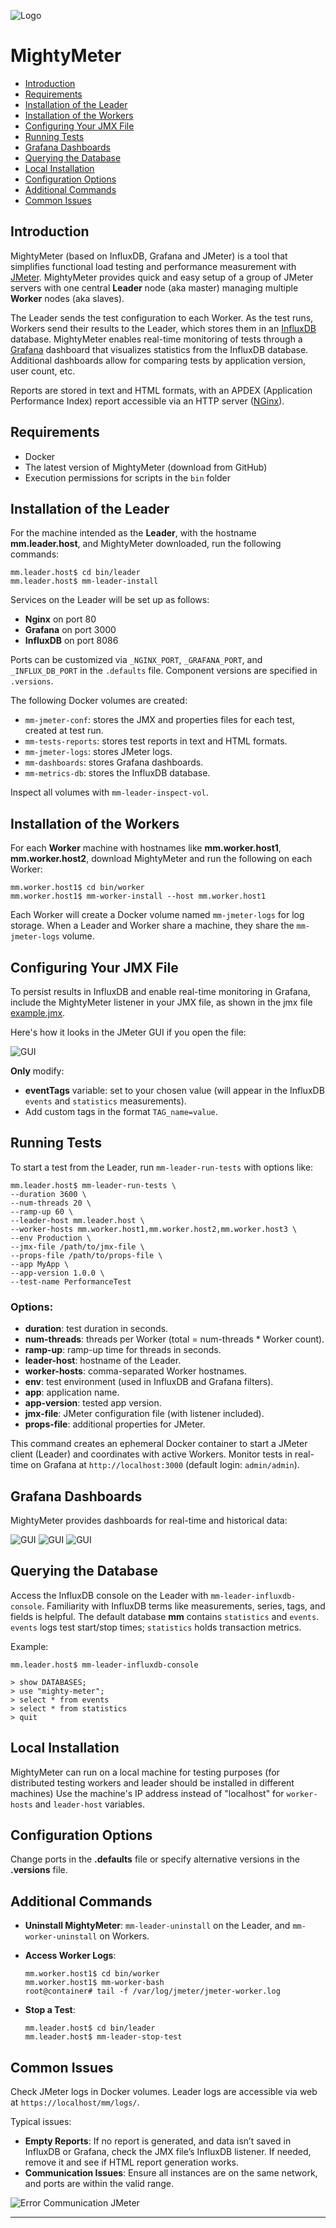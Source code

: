 ![Logo](./image/mightymeter_banner.png)

# MightyMeter

- [Introduction](#intro)
- [Requirements](#req)
- [Installation of the Leader](#leader-install)
- [Installation of the Workers](#worker-install)
- [Configuring Your JMX File](#jmx-config)
- [Running Tests](#running-tests)
- [Grafana Dashboards](#grafana-dashboards)
- [Querying the Database](#querying-db)
- [Local Installation](#local-install)
- [Configuration Options](#config-options)
- [Additional Commands](#additional-commands)
- [Common Issues](#common-issues)

## <a name="intro"></a> Introduction

MightyMeter (based on InfluxDB, Grafana and JMeter) is a tool that simplifies functional load
testing and performance measurement with [JMeter](https://jmeter.apache.org/). MightyMeter provides
quick and easy setup of a group of JMeter servers with one central **Leader** node (aka master)
managing multiple **Worker** nodes (aka slaves).

The Leader sends the test configuration to each Worker. As the test runs, Workers send their results
to the Leader, which stores them in an [InfluxDB](https://www.influxdata.com/) database. MightyMeter
enables real-time monitoring of tests through a [Grafana](https://grafana.com/) dashboard that
visualizes statistics from the InfluxDB database. Additional dashboards allow for comparing tests by
application version, user count, etc.

Reports are stored in text and HTML formats, with an APDEX (Application Performance Index) report
accessible via an HTTP server ([NGinx](https://www.nginx.com/)).

## <a name="req"></a> Requirements

- Docker
- The latest version of MightyMeter (download from GitHub)
- Execution permissions for scripts in the `bin` folder

## <a name="leader-install"></a> Installation of the Leader

For the machine intended as the **Leader**, with the hostname **mm.leader.host**, and MightyMeter
downloaded, run the following commands:

```shell
mm.leader.host$ cd bin/leader
mm.leader.host$ mm-leader-install
```

Services on the Leader will be set up as follows:

- **Nginx** on port 80
- **Grafana** on port 3000
- **InfluxDB** on port 8086

Ports can be customized via `_NGINX_PORT`, `_GRAFANA_PORT`, and `_INFLUX_DB_PORT` in the `.defaults`
file. Component versions are specified in `.versions`.

The following Docker volumes are created:

- `mm-jmeter-conf`: stores the JMX and properties files for each test, created at test run.
- `mm-tests-reports`: stores test reports in text and HTML formats.
- `mm-jmeter-logs`: stores JMeter logs.
- `mm-dashboards`: stores Grafana dashboards.
- `mm-metrics-db`: stores the InfluxDB database.

Inspect all volumes with `mm-leader-inspect-vol`.

## <a name="worker-install"></a> Installation of the Workers

For each **Worker** machine with hostnames like **mm.worker.host1**, **mm.worker.host2**, download
MightyMeter and run the following on each Worker:

```shell
mm.worker.host1$ cd bin/worker
mm.worker.host1$ mm-worker-install --host mm.worker.host1
```

Each Worker will create a Docker volume named `mm-jmeter-logs` for log storage. When a Leader and
Worker share a machine, they share the `mm-jmeter-logs` volume.

## <a name="jmx-config"></a> Configuring Your JMX File

To persist results in InfluxDB and enable real-time monitoring in Grafana, include the MightyMeter
listener in your JMX file, as shown in the jmx file [example.jmx](examples/example.jmx).

Here's how it looks in the JMeter GUI if you open the file:

![GUI](./image/gui-mighty-meter-listener.png)

**Only** modify:

- **eventTags** variable: set to your chosen value (will appear in the InfluxDB `events` and
  `statistics` measurements).
- Add custom tags in the format `TAG_name=value`.

## <a name="running-tests"></a> Running Tests

To start a test from the Leader, run `mm-leader-run-tests` with options like:

```shell
mm.leader.host$ mm-leader-run-tests \
--duration 3600 \
--num-threads 20 \
--ramp-up 60 \
--leader-host mm.leader.host \
--worker-hosts mm.worker.host1,mm.worker.host2,mm.worker.host3 \
--env Production \
--jmx-file /path/to/jmx-file \
--props-file /path/to/props-file \
--app MyApp \
--app-version 1.0.0 \
--test-name PerformanceTest
```

### Options:

- **duration**: test duration in seconds.
- **num-threads**: threads per Worker (total = num-threads \* Worker count).
- **ramp-up**: ramp-up time for threads in seconds.
- **leader-host**: hostname of the Leader.
- **worker-hosts**: comma-separated Worker hostnames.
- **env**: test environment (used in InfluxDB and Grafana filters).
- **app**: application name.
- **app-version**: tested app version.
- **jmx-file**: JMeter configuration file (with listener included).
- **props-file**: additional properties for JMeter.

This command creates an ephemeral Docker container to start a JMeter client (Leader) and coordinates
with active Workers. Monitor tests in real-time on Grafana at `http://localhost:3000` (default
login: `admin/admin`).

## <a name="grafana-dashboards"></a> Grafana Dashboards

MightyMeter provides dashboards for real-time and historical data:

![GUI](./image/grafana_dashboards.png) ![GUI](./image/grafana_compare_versions.png)
![GUI](./image/grafana_compare_users.png)

## <a name="querying-db"></a> Querying the Database

Access the InfluxDB console on the Leader with `mm-leader-influxdb-console`. Familiarity with
InfluxDB terms like measurements, series, tags, and fields is helpful. The default database **mm**
contains `statistics` and `events`. `events` logs test start/stop times; `statistics` holds
transaction metrics.

Example:

```shell
mm.leader.host$ mm-leader-influxdb-console

> show DATABASES;
> use "mighty-meter";
> select * from events
> select * from statistics
> quit
```

## <a name="local-install"></a> Local Installation

MightyMeter can run on a local machine for testing purposes (for distributed testing workers and
leader should be installed in different machines) Use the machine's IP address instead of
"localhost" for `worker-hosts` and `leader-host` variables.

## <a name="config-options"></a> Configuration Options

Change ports in the **.defaults** file or specify alternative versions in the **.versions** file.

## <a name="additional-commands"></a> Additional Commands

- **Uninstall MightyMeter**: `mm-leader-uninstall` on the Leader, and `mm-worker-uninstall` on
  Workers.
- **Access Worker Logs**:

  ```shell
  mm.worker.host1$ cd bin/worker
  mm.worker.host1$ mm-worker-bash
  root@container# tail -f /var/log/jmeter/jmeter-worker.log
  ```

- **Stop a Test**:

  ```shell
  mm.leader.host$ cd bin/leader
  mm.leader.host$ mm-leader-stop-test
  ```

## <a name="common-issues"></a> Common Issues

Check JMeter logs in Docker volumes. Leader logs are accessible via web at
`https://localhost/mm/logs/`.

Typical issues:

- **Empty Reports**: If no report is generated, and data isn’t saved in InfluxDB or Grafana, check
  the JMX file’s InfluxDB listener. If needed, remove it and see if HTML report generation works.
- **Communication Issues**: Ensure all instances are on the same network, and ports are within the
  valid range.

![Error Communication JMeter](./image/error_comunication_jmeters.png)

---
